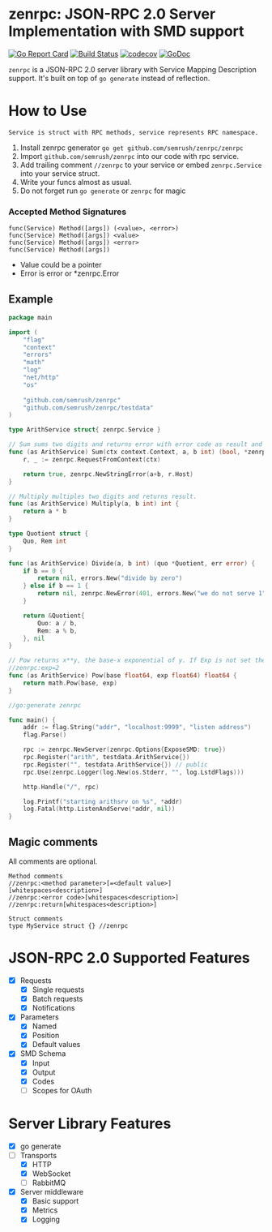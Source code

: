 # zenrpc: JSON-RPC 2.0 Server Implementation with SMD support

[![Go Report Card](https://goreportcard.com/badge/github.com/semrush/zenrpc)](https://goreportcard.com/report/github.com/semrush/zenrpc) [![Build Status](https://travis-ci.org/semrush/zenrpc.svg?branch=master)](https://travis-ci.org/semrush/zenrpc) [![codecov](https://codecov.io/gh/semrush/zenrpc/branch/master/graph/badge.svg)](https://codecov.io/gh/semrush/zenrpc) [![GoDoc](https://godoc.org/github.com/semrush/zenrpc?status.svg)](https://godoc.org/github.com/semrush/zenrpc)

`zenrpc` is a JSON-RPC 2.0 server library with Service Mapping Description support. 
It's built on top of `go generate` instead of reflection. 

# How to Use

```Service is struct with RPC methods, service represents RPC namespace.```

  1. Install zenrpc generator `go get github.com/semrush/zenrpc/zenrpc`
  1. Import `github.com/semrush/zenrpc` into our code with rpc service.
  1. Add trailing comment `//zenrpc` to your service or embed `zenrpc.Service` into your service struct.
  1. Write your funcs almost as usual.
  1. Do not forget run `go generate` or `zenrpc` for magic

### Accepted Method Signatures

    func(Service) Method([args]) (<value>, <error>)
    func(Service) Method([args]) <value>
    func(Service) Method([args]) <error>
    func(Service) Method([args])

- Value could be a pointer
- Error is error or *zenrpc.Error

## Example
```go
package main

import (
	"flag"
	"context"
	"errors"
	"math"
	"log"
	"net/http"
	"os"	
	
	"github.com/semrush/zenrpc"
	"github.com/semrush/zenrpc/testdata"
)

type ArithService struct{ zenrpc.Service }

// Sum sums two digits and returns error with error code as result and IP from context.
func (as ArithService) Sum(ctx context.Context, a, b int) (bool, *zenrpc.Error) {
	r, _ := zenrpc.RequestFromContext(ctx)

	return true, zenrpc.NewStringError(a+b, r.Host)
}

// Multiply multiples two digits and returns result.
func (as ArithService) Multiply(a, b int) int {
	return a * b
}

type Quotient struct {
	Quo, Rem int
}

func (as ArithService) Divide(a, b int) (quo *Quotient, err error) {
	if b == 0 {
		return nil, errors.New("divide by zero")
	} else if b == 1 {
		return nil, zenrpc.NewError(401, errors.New("we do not serve 1"))
	}

	return &Quotient{
		Quo: a / b,
		Rem: a % b,
	}, nil
}

// Pow returns x**y, the base-x exponential of y. If Exp is not set then default value is 2.
//zenrpc:exp=2
func (as ArithService) Pow(base float64, exp float64) float64 {
	return math.Pow(base, exp)
}

//go:generate zenrpc

func main() {
	addr := flag.String("addr", "localhost:9999", "listen address")
	flag.Parse()

	rpc := zenrpc.NewServer(zenrpc.Options{ExposeSMD: true})
	rpc.Register("arith", testdata.ArithService{})
	rpc.Register("", testdata.ArithService{}) // public
	rpc.Use(zenrpc.Logger(log.New(os.Stderr, "", log.LstdFlags)))

	http.Handle("/", rpc)

	log.Printf("starting arithsrv on %s", *addr)
	log.Fatal(http.ListenAndServe(*addr, nil))
}

```


## Magic comments

All comments are optional.

    Method comments
    //zenrpc:<method parameter>[=<default value>][whitespaces<description>]
    //zenrpc:<error code>[whitespaces<description>]
    //zenrpc:return[whitespaces<description>]
     
    Struct comments
    type MyService struct {} //zenrpc
    


# JSON-RPC 2.0 Supported Features

  * [x] Requests
    * [x] Single requests
    * [x] Batch requests
    * [x] Notifications
  * [x] Parameters
    * [x] Named
    * [x] Position
    * [x] Default values
  * [x] SMD Schema
    * [x] Input
    * [x] Output
    * [x] Codes
    * [ ] Scopes for OAuth

# Server Library Features

 * [x] go generate
 * [ ] Transports
   * [x] HTTP
   * [x] WebSocket
   * [ ] RabbitMQ
 * [x] Server middleware
   * [x] Basic support
   * [x] Metrics
   * [x] Logging